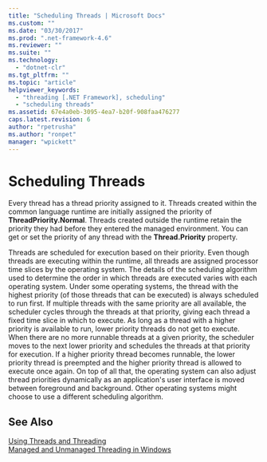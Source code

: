 ```yaml
---
title: "Scheduling Threads | Microsoft Docs"
ms.custom: ""
ms.date: "03/30/2017"
ms.prod: ".net-framework-4.6"
ms.reviewer: ""
ms.suite: ""
ms.technology: 
  - "dotnet-clr"
ms.tgt_pltfrm: ""
ms.topic: "article"
helpviewer_keywords: 
  - "threading [.NET Framework], scheduling"
  - "scheduling threads"
ms.assetid: 67e4a0eb-3095-4ea7-b20f-908faa476277
caps.latest.revision: 6
author: "rpetrusha"
ms.author: "ronpet"
manager: "wpickett"
---
```

# Scheduling Threads
Every thread has a thread priority assigned to it. Threads created within the common language runtime are initially assigned the priority of **ThreadPriority.Normal**. Threads created outside the runtime retain the priority they had before they entered the managed environment. You can get or set the priority of any thread with the **Thread.Priority** property.  
  
 Threads are scheduled for execution based on their priority. Even though threads are executing within the runtime, all threads are assigned processor time slices by the operating system. The details of the scheduling algorithm used to determine the order in which threads are executed varies with each operating system. Under some operating systems, the thread with the highest priority (of those threads that can be executed) is always scheduled to run first. If multiple threads with the same priority are all available, the scheduler cycles through the threads at that priority, giving each thread a fixed time slice in which to execute. As long as a thread with a higher priority is available to run, lower priority threads do not get to execute. When there are no more runnable threads at a given priority, the scheduler moves to the next lower priority and schedules the threads at that priority for execution. If a higher priority thread becomes runnable, the lower priority thread is preempted and the higher priority thread is allowed to execute once again. On top of all that, the operating system can also adjust thread priorities dynamically as an application's user interface is moved between foreground and background. Other operating systems might choose to use a different scheduling algorithm.  
  
## See Also  
 [Using Threads and Threading](../../../docs/standard/threading/using-threads-and-threading.md)   
 [Managed and Unmanaged Threading in Windows](../../../docs/standard/threading/managed-and-unmanaged-threading-in-windows.md)